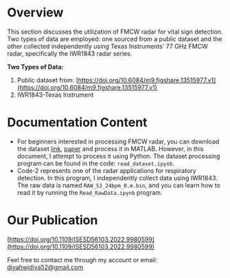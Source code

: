 # Overview
This section discusses the utilization of FMCW radar for vital sign detection. Two types of data are employed: one sourced from a public dataset and the other collected independently using Texas Instruments' 77 GHz FMCW radar, specifically the IWR1843 radar series.

**Two Types of Data:**
1. Public dataset from: [https://doi.org/10.6084/m9.figshare.13515977.v1](https://doi.org/10.6084/m9.figshare.13515977.v1)
2. IWR1843-Texas Instrument

# Documentation Content
* For beginners interested in processing FMCW radar, you can download the dataset [link](https://figshare.com/articles/dataset/Radar_recorded_child_vital_sign_dataset_and_deep_learning-based_age_group_classifier_for_vehicular_application/13515977/1), [paper](https://www.mdpi.com/1424-8220/21/7/2412) and process it in MATLAB. However, in this document, I attempt to process it using Python. The dataset processing program can be found in the code: `read_dataset.ipynb`.
* Code-2 represents one of the radar applications for respiratory detection. In this program, I independently collect data using IWR1843. The raw data is named `RAW_S3_24bpm_0.m.bin`, and you can learn how to read it by running the `Read_RawData.ipynb` program.

# Our Publication
[https://doi.org/10.1109/ISESD56103.2022.9980599](https://doi.org/10.1109/ISESD56103.2022.9980599)

Feel free to contact me through my account or email: [diyahwidiya52@gmail.com](mailto:diyahwidiya52@gmail.com)
